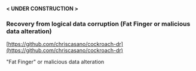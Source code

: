 
**< UNDER CONSTRUCTION >**

### Recovery from logical data corruption (Fat Finger or malicious data alteration)

[https://github.com/chriscasano/cockroach-dr](https://github.com/chriscasano/cockroach-dr)

"Fat Finger" or malicious data alteration

